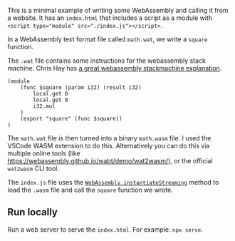 This is a minimal example of writing some WebAssembly and calling it from a website.
It has an `index.html` that includes a script as a module with ` <script type="module" src="./index.js"></script>`.

In a WebAssembly text format file called `math.wat`, we write a `square` function.

The `.wat` file contains some instructions for the webassembly stack machine.
Chris Hay has [a great webassembly stackmachine explanation](https://www.youtube.com/watch?v=Hq_cj77fuqo).

```wat
(module
    (func $square (param i32) (result i32)
        local.get 0
        local.get 0
        i32.mul
    )
    (export "square" (func $square))
)
```

The `math.wat` file is then turned into a binary `math.wasm` file.
I used the VSCode WASM extension to do this.
Alternatively you can do this via multiple online tools (like https://webassembly.github.io/wabt/demo/wat2wasm/), or the official `wat2wasm` CLI tool.

The `index.js` file uses the [`WebAssembly.instantiateStreaming`](https://developer.mozilla.org/en-US/docs/Web/JavaScript/Reference/Global_Objects/WebAssembly/instantiateStreaming) method to load the `.wasm` file and call the `square` function we wrote.

## Run locally

Run a web server to serve the `index.html`.
For example: `npx serve`.

